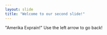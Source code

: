 ```yaml
---
layout: slide
title: "Welcome to our second slide!"
---
```

"Amerika Exprain!"
Use the left arrow to go back!
